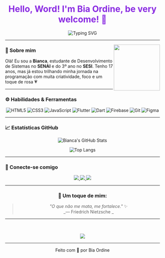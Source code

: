 <h1 align="center" style="color:#8A2BE2;">Hello, Word! I'm Bia Ordine, be very welcome! 🩷</h1>
<p align="center">
    <img src="https://readme-typing-svg.herokuapp.com/?font=Fira+Code&size=22&pause=1000&color=FF69B4&center=true&vCenter=true&width=500&lines=Desenvolvedora+em+formação;Criando+projetos+com+impacto+social;Estilo%2C+tecnologia+e+propósito!" alt="Typing SVG" />
</p>


---

<img align="right" height="150em" src="https://i.pinimg.com/originals/8d/8a/6e/8d8a6eb2caa1a0c2e56a8800cf4c6b6b.gif"/>

### 🌸 Sobre mim

Olá! Eu sou a **Bianca**, estudante de Desenvolvimento de Sistemas no **SENAI** e do 3º ano no **SESI**. Tenho 17 anos, mas já estou trilhando minha jornada na programação com muita criatividade, foco e um toque de rosa 💗


---

### ⚙️ Habilidades & Ferramentas

<div align="center">

![HTML5](https://img.shields.io/badge/-HTML5-FF69B4?style=flat&logo=html5&logoColor=white)
![CSS3](https://img.shields.io/badge/-CSS3-FF69B4?style=flat&logo=css3&logoColor=white)
![JavaScript](https://img.shields.io/badge/-JavaScript-FF69B4?style=flat&logo=javascript&logoColor=white)
![Flutter](https://img.shields.io/badge/-Flutter-FF69B4?style=flat&logo=flutter&logoColor=white)
![Dart](https://img.shields.io/badge/-Dart-FF69B4?style=flat&logo=dart&logoColor=white)
![Firebase](https://img.shields.io/badge/-Firebase-FF69B4?style=flat&logo=firebase&logoColor=white)
![Git](https://img.shields.io/badge/-Git-FF69B4?style=flat&logo=git&logoColor=white)
![Figma](https://img.shields.io/badge/-Figma-FF69B4?style=flat&logo=figma&logoColor=white)

</div>

---
<!--
 ### 📌 Projetos em destaque

| Projeto | Descrição | Tecnologias |
|--------|-----------|--------------|
| **Frases do Dia** | App motivacional com frases aleatórias, em Flutter. | Flutter, Dart |
| **Sistema de Agendamento SENAI** | WebApp para agendamento com analista de qualidade de vida. | HTML, CSS, JS, Firebase |
| **Sites para Microempreendedores** | Desenvolvimento de sites modernos para MEIs. | Front-End Responsivo |

---
-->

### 📈 Estatísticas GitHub

<div align="center">

![Bianca's GitHub Stats](https://github-readme-stats.vercel.app/api?username=biancaordine&show_icons=true&theme=radical&title_color=FF69B4&icon_color=FF69B4&text_color=ffffff&bg_color=00000000)

![Top Langs](https://github-readme-stats.vercel.app/api/top-langs/?username=biancaordine&layout=compact&theme=radical&title_color=FF69B4&text_color=ffffff&bg_color=00000000)

</div>

---

### 🤝 Conecte-se comigo

<div align="center">

<a href="mailto:ordinebianca@gmail.com">
  <img src="https://img.shields.io/badge/-Email-FF69B4?style=for-the-badge&logo=gmail&logoColor=white"/>
</a>
<a href="https://www.linkedin.com/in/bianca-ordine/">
  <img src="https://img.shields.io/badge/-LinkedIn-FF69B4?style=for-the-badge&logo=linkedin&logoColor=white"/>
</a>
<a href="https://github.com/BiancaOrdine">
  <img src="https://img.shields.io/badge/-GitHub-FF69B4?style=for-the-badge&logo=github&logoColor=white"/>
</a>

</div>

---

<div align="center">

### 🌸 Um toque de mim:

> _"O que não me mata, me fortalece."_ ✨  
> _— Friedrich Nietzsche _ 
---

<br/><br/>
<img src="https://capsule-render.vercel.app/api?type=wave&color=FF69B4&height=100&section=footer"/>

</div>

---

<p align="center">
  Feito com 🩷 por Bia Ordine
</p>
